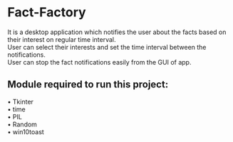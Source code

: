 # Fact-Factory
It is a desktop application which notifies the user about the facts based on their interest on regular time interval.<br>
User can select their interests and set the time interval between the notifications. <br>
User can stop the fact notifications easily from the GUI of app.

## Module required to run this project:
•	Tkinter<br>
•	time <br>
•	PIL <br>
•	Random <br>
•	win10toast <br>


